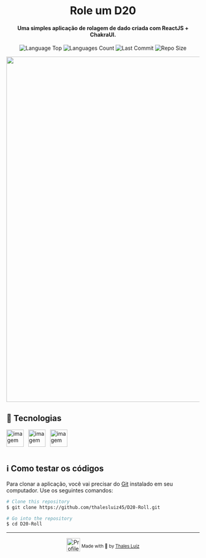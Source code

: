 <div align="center">
  
# Role um D20

<h4>Uma simples aplicação de rolagem de dado criada com ReactJS + ChakraUI.</h4>
<p>
<!-- Image Shields -->
<img  alt="Language Top"  src="https://img.shields.io/github/languages/top/thalesluiz45/D20-Roll">
<img  alt="Languages Count"  src="https://img.shields.io/github/languages/count/thalesluiz45/D20-Roll">
<img  alt="Last Commit"  src="https://img.shields.io/github/last-commit/thalesluiz45/D20-Roll">
<img  alt="Repo Size"  src="https://img.shields.io/github/repo-size/thalesluiz45/D20-Roll">
</a>
</p>

<img src="https://i.imgur.com/8s9utw9.png" width=900>

</div>

## 🚀 Tecnologias

          
<img src="https://cdn.jsdelivr.net/gh/devicons/devicon@latest/icons/react/react-original.svg" alt="imagem" width="45"> &nbsp;
<img src="https://cdn.jsdelivr.net/gh/devicons/devicon@latest/icons/vitejs/vitejs-original.svg" alt="imagem" width="45"> &nbsp;
<img src="https://cdn.jsdelivr.net/gh/devicons/devicon@latest/icons/javascript/javascript-original.svg" alt="imagem" width="45"/> &nbsp;

#

## :information_source: Como testar os códigos
  
Para clonar a aplicação, você vai precisar do [Git](https://git-scm.com) instalado em seu computador.
Use os seguintes comandos:

```bash
# Clone this repository
$ git clone https://github.com/thalesluiz45/D20-Roll.git

# Go into the repository
$ cd D20-Roll

```
___
<div align="center">
  <img align="center" src="https://i.imgur.com/Zyminxg.png" width=35 alt="Profile"/>
  <sub>Made with 🤍 by <a href="https://github.com/thalesluiz45">Thales Luiz</a></sub>
</div>

